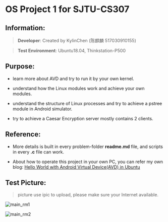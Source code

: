 # OS Project 1 for SJTU-CS307

## Information:

> **Developer**: Created by KylinChen (陈麒麟 517030910155)

> **Test Environment**: Ubuntu18.04, Thinkstation-P500

## Purpose:

- learn more about AVD and try to run it by your own kernel.

- understand how the Linux modules work and achieve your own modules.

- understand the structure of Linux processes and try to achieve a pstree module in Android simulator.

- try to achieve a Caesar Encryption server mostly contains 2 clients.

## Reference:

- More details is built in every problem-folder **readme.md** file, and scripts in every **.c** file can work.

- About how to operate this project in your own PC, you can refer my own blog:  [Hello World with Android Virtual Device(AVD) in Ubuntu](http://kylinchen.top/2019/04/06/Ubuntu-Android_init/)

## Test Picture:

> picture use ipic to upload, please make sure your Internet available. 

![main_rm1](https://ws2.sinaimg.cn/large/006tNc79ly1g29idepo10j30yc0r74av.jpg)



![main_rm2](https://ws4.sinaimg.cn/large/006tNc79ly1g29ide0kvmj30zj0rd47d.jpg)